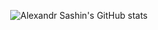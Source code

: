 <p style="text-align: center">
  <img src="https://github-readme-stats.vercel.app/api?username=alexandrsashin&count_private=true" alt="Alexandr Sashin's GitHub stats">
</p>
